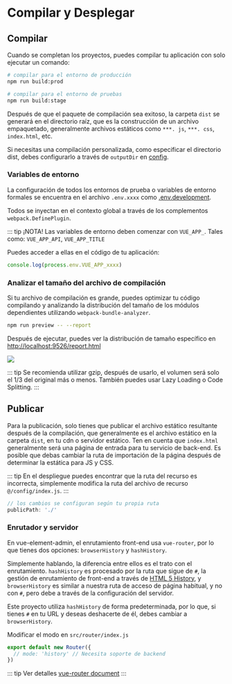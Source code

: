 # Compilar y Desplegar

## Compilar

Cuando se completan los proyectos, puedes compilar tu aplicación con solo ejecutar un comando:

```bash
# compilar para el entorno de producción
npm run build:prod

# compilar para el entorno de pruebas
npm run build:stage
```

Después de que el paquete de compilación sea exitoso, la carpeta `dist` se generará en el directorio raíz, que es la construcción de un archivo empaquetado, generalmente archivos estáticos como `***. js`, `***. css`, `index.html`, etc.

Si necesitas una compilación personalizada, como especificar el directorio dist, debes configurarlo a través de `outputDir` en [config](https://github.com/LZQ5232/vue-element-admin/blob/master/vue.config.js).

### Variables de entorno

La configuración de todos los entornos de prueba o variables de entorno formales se encuentra en el archivo `.env.xxxx` como [.env.development](https://github.com/LZQ5232/vue-element-admin/blob/master/.env.development).

Todos se inyectan en el contexto global a través de los complementos `webpack.DefinePlugin`.

::: tip ¡NOTA!
Las variables de entorno deben comenzar con `VUE_APP_`. Tales como: `VUE_APP_API`, `VUE_APP_TITLE`

Puedes acceder a ellas en el código de tu aplicación:

```js
console.log(process.env.VUE_APP_xxxx)
```

### Analizar el tamaño del archivo de compilación

Si tu archivo de compilación es grande, puedes optimizar tu código compilando y analizando la distribución del tamaño de los módulos dependientes utilizando `webpack-bundle-analyzer`.

```bash
npm run preview -- --report
```

Después de ejecutar, puedes ver la distribución de tamaño específico en [http://localhost:9526/report.html](http://localhost:9526/report.html)

![](https://LZQ5232.gitee.io/gitee-cdn/vue-element-admin-site/3fddf034-2b38-4299-b0d2-b748fb2abef0.jpg)

::: tip
Se recomienda utilizar gzip, después de usarlo, el volumen será solo el 1/3 del original más o menos. También puedes usar Lazy Loading o Code Splitting.
:::

## Publicar

Para la publicación, solo tienes que publicar el archivo estático resultante después de la compilación, que generalmente es el archivo estático en la carpeta `dist`, en tu cdn o servidor estático. Ten en cuenta que `index.html` generalmente será una página de entrada para tu servicio de back-end. Es posible que debas cambiar la ruta de importación de la página después de determinar la estática para JS y CSS.

::: tip
En el despliegue puedes encontrar que la ruta del recurso es incorrecta, simplemente modifica la ruta del archivo de recurso `@/config/index.js`.
:::

```js
// los cambios se configuran según tu propia ruta
publicPath: './'
```

### Enrutador y servidor

En vue-element-admin, el enrutamiento front-end usa `vue-router`, por lo que tienes dos opciones: `browserHistory` y `hashHistory`.

Simplemente hablando, la diferencia entre ellos es el trato con el enrutamiento. `hashHistory` es procesado por la ruta que sigue de `#`, la gestión de enrutamiento de front-end a través de [HTML 5 History](https://developer.mozilla.org/en-US/docs/Web/API/History_API), y `browserHistory` es similar a nuestra ruta de acceso de página habitual, y no con `#`, pero debe a través de la configuración del servidor.

Este proyecto utiliza `hashHistory` de forma predeterminada, por lo que, si tienes `#` en tu URL y deseas deshacerte de él, debes cambiar a `browserHistory`.

Modificar el modo en `src/router/index.js`

```js
export default new Router({
  // mode: 'history' // Necesita soporte de backend
})
```

::: tip
Ver detalles [vue-router document](https://router.vuejs.org/guide/essentials/history-mode.html)
:::
